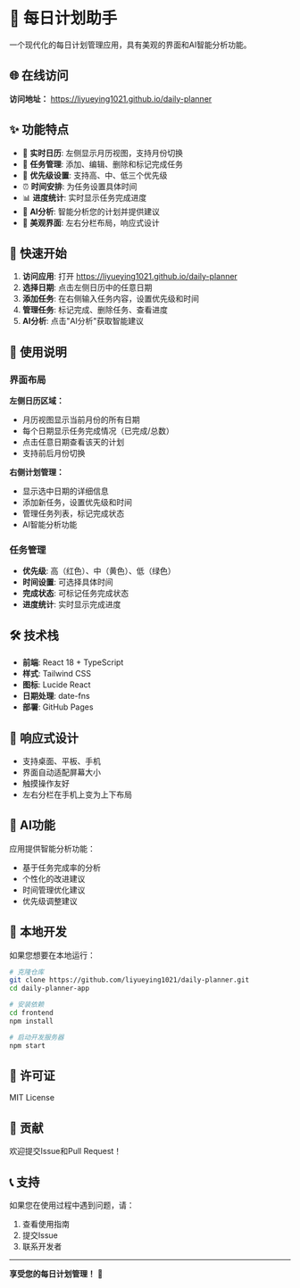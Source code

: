 # 📅 每日计划助手

一个现代化的每日计划管理应用，具有美观的界面和AI智能分析功能。

## 🌐 在线访问

**访问地址：** https://liyueying1021.github.io/daily-planner

## ✨ 功能特点

- 📅 **实时日历**: 左侧显示月历视图，支持月份切换
- 📝 **任务管理**: 添加、编辑、删除和标记完成任务
- 🎯 **优先级设置**: 支持高、中、低三个优先级
- ⏰ **时间安排**: 为任务设置具体时间
- 📊 **进度统计**: 实时显示任务完成进度
- 🤖 **AI分析**: 智能分析您的计划并提供建议
- 🎨 **美观界面**: 左右分栏布局，响应式设计

## 🚀 快速开始

1. **访问应用**: 打开 https://liyueying1021.github.io/daily-planner
2. **选择日期**: 点击左侧日历中的任意日期
3. **添加任务**: 在右侧输入任务内容，设置优先级和时间
4. **管理任务**: 标记完成、删除任务、查看进度
5. **AI分析**: 点击"AI分析"获取智能建议

## 🎯 使用说明

### 界面布局

**左侧日历区域：**
- 月历视图显示当前月份的所有日期
- 每个日期显示任务完成情况（已完成/总数）
- 点击任意日期查看该天的计划
- 支持前后月份切换

**右侧计划管理：**
- 显示选中日期的详细信息
- 添加新任务，设置优先级和时间
- 管理任务列表，标记完成状态
- AI智能分析功能

### 任务管理

- **优先级**: 高（红色）、中（黄色）、低（绿色）
- **时间设置**: 可选择具体时间
- **完成状态**: 可标记任务完成状态
- **进度统计**: 实时显示完成进度

## 🛠 技术栈

- **前端**: React 18 + TypeScript
- **样式**: Tailwind CSS
- **图标**: Lucide React
- **日期处理**: date-fns
- **部署**: GitHub Pages

## 📱 响应式设计

- 支持桌面、平板、手机
- 界面自动适配屏幕大小
- 触摸操作友好
- 左右分栏在手机上变为上下布局

## 🤖 AI功能

应用提供智能分析功能：
- 基于任务完成率的分析
- 个性化的改进建议
- 时间管理优化建议
- 优先级调整建议

## 🔧 本地开发

如果您想要在本地运行：

```bash
# 克隆仓库
git clone https://github.com/liyueying1021/daily-planner.git
cd daily-planner-app

# 安装依赖
cd frontend
npm install

# 启动开发服务器
npm start
```

## 📄 许可证

MIT License

## 🤝 贡献

欢迎提交Issue和Pull Request！

## 📞 支持

如果您在使用过程中遇到问题，请：
1. 查看使用指南
2. 提交Issue
3. 联系开发者

---

**享受您的每日计划管理！** 🎉 